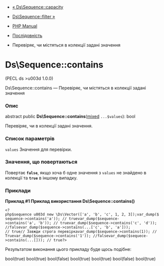- [« Ds\Sequence::capacity](ds-sequence.capacity.md)
- [Ds\Sequence::filter »](ds-sequence.filter.md)

- [PHP Manual](index.md)
- [Послідовність](class.ds-sequence.md)
- Перевіряє, чи містяться в колекції задані значення

# Ds\Sequence::contains

(PECL ds \>u003d 1.0.0)

Ds\Sequence::contains — Перевіряє, чи містяться в колекції задані
значення

### Опис

abstract public
**Ds\Sequence::contains**([mixed](language.types.declarations.md#language.types.declarations.mixed)
`...$values`): bool

Перевіряє, чи в колекції задані значення.

### Список параметрів

`values`
Значення для перевірки.

### Значення, що повертаються

Повертає **`false`**, якщо хоча б одне значення з `values` не
знайдено в колекції та **`true`** в іншому випадку.

### Приклади

**Приклад #1 Приклад використання **Ds\Sequence::contains()****

` <?php$sequence u003d new \Ds\Vector(['a', 'b', 'c', 1, 2, 3]);var_dump($sequence->contains('a')); // truevar_dump($sequence->contains('a', 'b')); // truevar_dump($sequence->contains('c', 'd')); //falsevar_dump($sequence->contains(...['c', 'b', 'a'])); // true// Завжди строга перевіркаvar_dump($sequence->contains(1)); // Truevar_dump($sequence->contains('1')); //falsevar_dump($sequece->contains(...[])); // true?> `

Результатом виконання цього прикладу буде щось подібне:

bool(true)
bool(true)
bool(false)
bool(true)
bool(true)
bool(false)
bool(true)
